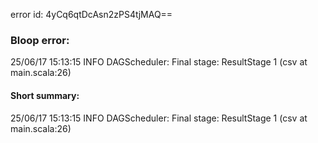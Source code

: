 error id: 4yCq6qtDcAsn2zPS4tjMAQ==
### Bloop error:

25/06/17 15:13:15 INFO DAGScheduler: Final stage: ResultStage 1 (csv at main.scala:26)
#### Short summary: 

25/06/17 15:13:15 INFO DAGScheduler: Final stage: ResultStage 1 (csv at main.scala:26)